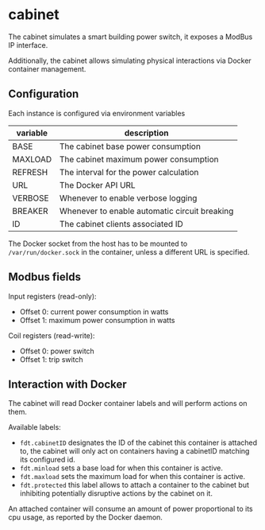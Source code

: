 # cabinet

The cabinet simulates a smart building power switch, it exposes a ModBus IP interface.

Additionally, the cabinet allows simulating physical interactions via Docker container management.

## Configuration

Each instance is configured via environment variables

|variable|description|
|-|-|
|BASE|The cabinet base power consumption|
|MAXLOAD|The cabinet maximum power consumption|
|REFRESH|The interval for the power calculation|
|URL|The Docker API URL|
|VERBOSE|Whenever to enable verbose logging|
|BREAKER|Whenever to enable automatic circuit breaking|
|ID|The cabinet clients associated ID|

The Docker socket from the host has to be mounted to `/var/run/docker.sock` in the container, unless a different URL is specified.

## Modbus fields

Input registers (read-only):

- Offset 0: current power consumption in watts
- Offset 1: maximum power consumption in watts

Coil registers (read-write):

- Offset 0: power switch
- Offset 1: trip switch

## Interaction with Docker

The cabinet will read Docker container labels and will perform actions on them.

Available labels:

- `fdt.cabinetID` designates the ID of the cabinet this container is attached to, the cabinet will only act on containers having a cabinetID matching its configured id.
- `fdt.minload` sets a base load for when this container is active.
- `fdt.maxload` sets the maximum load for when this container is active.
- `fdt.protected` this label allows to attach a container to the cabinet but inhibiting potentially disruptive actions by the cabinet on it.

An attached container will consume an amount of power proportional to its cpu usage, as reported by the Docker daemon.
